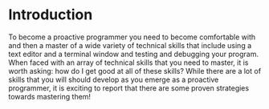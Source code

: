 # Introduction

To become a proactive programmer you need to become comfortable with and then a
master of a wide variety of technical skills that include using a text editor
and a terminal window and testing and debugging your program. When faced with an
array of technical skills that you need to master, it is worth asking: how do I
get good at all of these skills? While there are a lot of skills that you will
should develop as you emerge as a proactive programmer, it is exciting to report
that there are some proven strategies towards mastering them!
